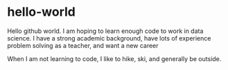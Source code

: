 # hello-world
Hello github world. I am hoping to learn enough code to work in data science. I have a strong academic background, have lots of experience problem solving as a teacher, and want a new career

When I am not learning to code, I like to hike, ski, and generally be outside.
